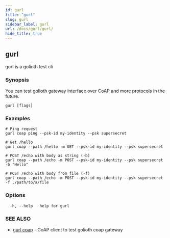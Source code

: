 ```yaml
---
id: gurl
title: "gurl"
slug: gurl
sidebar_label: gurl
url: /docs/gurl/gurl/
hide_title: true
---
```

## gurl

gurl is a golioth test cli

### Synopsis

You can test golioth gateway interface over CoAP and more protocols in the future.

```
gurl [flags]
```

### Examples

```
# Ping request
gurl coap ping --psk-id my-identity --psk supersecret

# Get /hello
gurl coap --path /hello -m GET --psk-id my-identity --psk supersecret

# POST /echo with body as string (-b)
gurl coap --path /echo -m POST --psk-id my-identity --psk supersecret -b "Hello"

# POST /echo with body from file (-f)
gurl coap --path /echo -m POST --psk-id my-identity --psk supersecret -f ./path/to/a/file
```

### Options

```
  -h, --help   help for gurl
```

### SEE ALSO

* [gurl coap](/docs/gurl/gurl_coap/)	 - CoAP client to test golioth coap gateway

